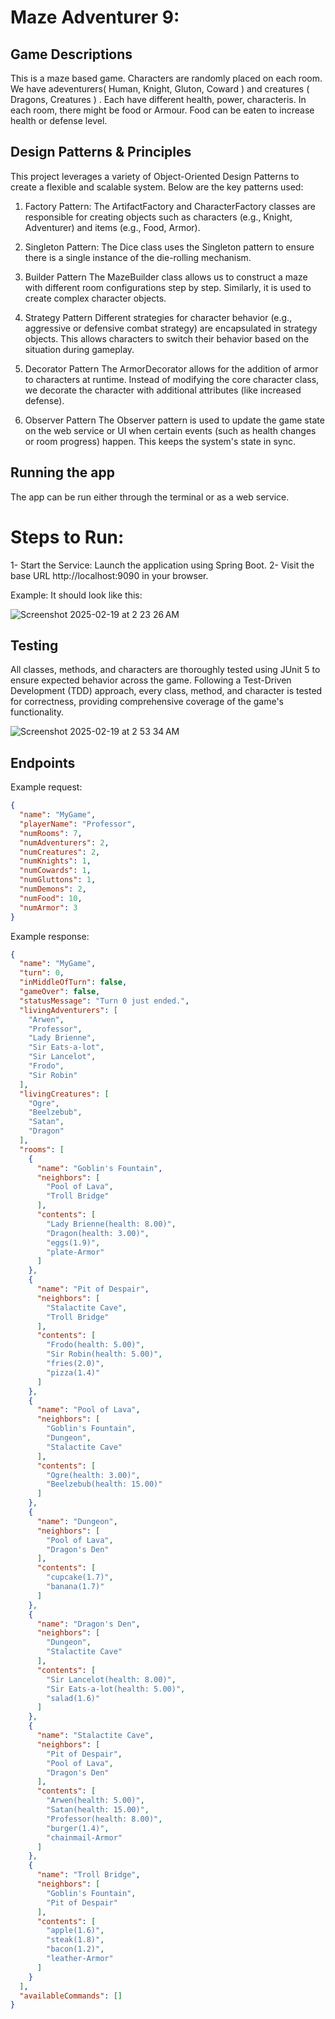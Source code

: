 # Maze Adventurer 9:

## Game Descriptions 

This is a maze based game. Characters are randomly placed on each room. We have adeventurers( Human, Knight, Gluton, Coward ) and creatures ( Dragons, Creatures ) . Each have different health, power, characteris. In each room, there might be food or Armour. Food can be eaten to increase health or defense level. 


## Design Patterns & Principles

This project leverages a variety of Object-Oriented Design Patterns to create a flexible and scalable system. Below are the key patterns used:

1. Factory Pattern:
The ArtifactFactory and CharacterFactory classes are responsible for creating objects such as characters (e.g., Knight, Adventurer) and items (e.g., Food, Armor).

3. Singleton Pattern:
The Dice class uses the Singleton pattern to ensure there is a single instance of the die-rolling mechanism.

5. Builder Pattern
The MazeBuilder class allows us to construct a maze with different room configurations step by step. Similarly, it is used to create complex character objects.

7. Strategy Pattern
Different strategies for character behavior (e.g., aggressive or defensive combat strategy) are encapsulated in strategy objects. This allows characters to switch their behavior based on the situation during gameplay.

9. Decorator Pattern
The ArmorDecorator allows for the addition of armor to characters at runtime. Instead of modifying the core character class, we decorate the character with additional attributes (like increased defense).

11. Observer Pattern
The Observer pattern is used to update the game state on the web service or UI when certain events (such as health changes or room progress) happen. This keeps the system's state in sync.


## Running the app

The app can be run either through the terminal or as a web service.

# Steps to Run:

1- Start the Service: Launch the application using Spring Boot.
2- Visit the base URL http://localhost:9090 in your browser.

Example:
It should look like this:

![Screenshot 2025-02-19 at 2 23 26 AM](https://github.com/user-attachments/assets/dffb9ed0-164c-4259-a1d1-43d0f3bfbd6e)


## Testing 

All classes, methods, and characters are thoroughly tested using JUnit 5 to ensure expected behavior across the game. Following a Test-Driven Development (TDD) approach, every class, method, and character is tested for correctness, providing comprehensive coverage of the game's functionality.

![Screenshot 2025-02-19 at 2 53 34 AM](https://github.com/user-attachments/assets/e60637c4-e793-4304-94d8-b61471a86185)


## Endpoints 

Example request:

```json
{
  "name": "MyGame",
  "playerName": "Professor",
  "numRooms": 7,
  "numAdventurers": 2,
  "numCreatures": 2,
  "numKnights": 1,
  "numCowards": 1,
  "numGluttons": 1,
  "numDemons": 2,
  "numFood": 10,
  "numArmor": 3
}
```

Example response:

```json
{
  "name": "MyGame",
  "turn": 0,
  "inMiddleOfTurn": false,
  "gameOver": false,
  "statusMessage": "Turn 0 just ended.",
  "livingAdventurers": [
    "Arwen",
    "Professor",
    "Lady Brienne",
    "Sir Eats-a-lot",
    "Sir Lancelot",
    "Frodo",
    "Sir Robin"
  ],
  "livingCreatures": [
    "Ogre",
    "Beelzebub",
    "Satan",
    "Dragon"
  ],
  "rooms": [
    {
      "name": "Goblin's Fountain",
      "neighbors": [
        "Pool of Lava",
        "Troll Bridge"
      ],
      "contents": [
        "Lady Brienne(health: 8.00)",
        "Dragon(health: 3.00)",
        "eggs(1.9)",
        "plate-Armor"
      ]
    },
    {
      "name": "Pit of Despair",
      "neighbors": [
        "Stalactite Cave",
        "Troll Bridge"
      ],
      "contents": [
        "Frodo(health: 5.00)",
        "Sir Robin(health: 5.00)",
        "fries(2.0)",
        "pizza(1.4)"
      ]
    },
    {
      "name": "Pool of Lava",
      "neighbors": [
        "Goblin's Fountain",
        "Dungeon",
        "Stalactite Cave"
      ],
      "contents": [
        "Ogre(health: 3.00)",
        "Beelzebub(health: 15.00)"
      ]
    },
    {
      "name": "Dungeon",
      "neighbors": [
        "Pool of Lava",
        "Dragon's Den"
      ],
      "contents": [
        "cupcake(1.7)",
        "banana(1.7)"
      ]
    },
    {
      "name": "Dragon's Den",
      "neighbors": [
        "Dungeon",
        "Stalactite Cave"
      ],
      "contents": [
        "Sir Lancelot(health: 8.00)",
        "Sir Eats-a-lot(health: 5.00)",
        "salad(1.6)"
      ]
    },
    {
      "name": "Stalactite Cave",
      "neighbors": [
        "Pit of Despair",
        "Pool of Lava",
        "Dragon's Den"
      ],
      "contents": [
        "Arwen(health: 5.00)",
        "Satan(health: 15.00)",
        "Professor(health: 8.00)",
        "burger(1.4)",
        "chainmail-Armor"
      ]
    },
    {
      "name": "Troll Bridge",
      "neighbors": [
        "Goblin's Fountain",
        "Pit of Despair"
      ],
      "contents": [
        "apple(1.6)",
        "steak(1.8)",
        "bacon(1.2)",
        "leather-Armor"
      ]
    }
  ],
  "availableCommands": []
}
```

